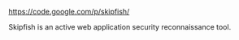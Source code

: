 https://code.google.com/p/skipfish/

Skipfish is an active web application security reconnaissance tool.
